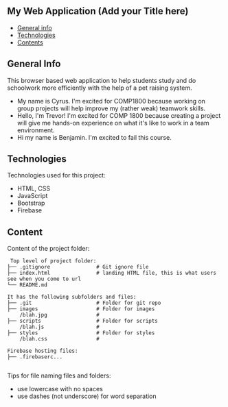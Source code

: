 ## My Web Application (Add your Title here)

* [General info](#general-info)
* [Technologies](#technologies)
* [Contents](#content)

## General Info
This browser based web application to help students study and do schoolwork more efficiently with the help of a pet raising system.
* My name is Cyrus. I'm excited for COMP1800 because working on group projects will help improve my (rather weak) teamwork skills.
* Hello, I'm Trevor! I'm excited for COMP 1800 because creating a project will give me hands-on experience on what it's like to work in a team environment.
* Hi my name is Benjamin. I'm excited to fail this course.
	
## Technologies
Technologies used for this project:
* HTML, CSS
* JavaScript
* Bootstrap 
* Firebase
	
## Content
Content of the project folder:

```
 Top level of project folder: 
├── .gitignore               # Git ignore file
├── index.html               # landing HTML file, this is what users see when you come to url
└── README.md

It has the following subfolders and files:
├── .git                     # Folder for git repo
├── images                   # Folder for images
    /blah.jpg                # 
├── scripts                  # Folder for scripts
    /blah.js                 # 
├── styles                   # Folder for styles
    /blah.css                # 

Firebase hosting files: 
├── .firebaserc...


```

Tips for file naming files and folders:
* use lowercase with no spaces
* use dashes (not underscore) for word separation


